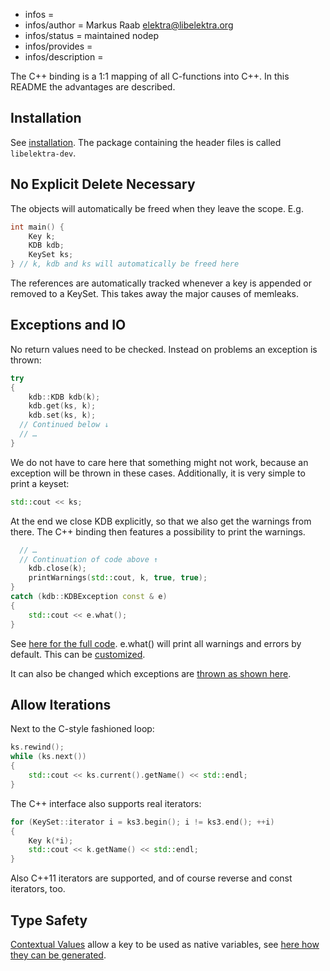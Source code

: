 - infos =
- infos/author = Markus Raab <elektra@libelektra.org>
- infos/status = maintained nodep
- infos/provides =
- infos/description =

The C++ binding is a 1:1 mapping of all C-functions into C++. In this
README the advantages are described.

## Installation

See [installation](/doc/INSTALL.md).
The package containing the header files is called `libelektra-dev`.

## No Explicit Delete Necessary

The objects will automatically be freed when they leave the scope. E.g.

```cpp
int main() {
	Key k;
	KDB kdb;
	KeySet ks;
} // k, kdb and ks will automatically be freed here
```

The references are automatically tracked whenever a key is appended or
removed to a KeySet. This takes away the major causes of memleaks.

## Exceptions and IO

No return values need to be checked. Instead on problems an exception is
thrown:

```cpp
try
{
	kdb::KDB kdb(k);
	kdb.get(ks, k);
	kdb.set(ks, k);
  // Continued below ↓
  // …
}
```

We do not have to care here that something might not work, because an
exception will be thrown in these cases. Additionally, it is very
simple to print a keyset:

```cpp
std::cout << ks;
```

At the end we close KDB explicitly, so that we also get the warnings
from there. The C++ binding then features a possibility to print the
warnings.

```cpp
  // …
  // Continuation of code above ↑
	kdb.close(k);
	printWarnings(std::cout, k, true, true);
}
catch (kdb::KDBException const & e)
{
	std::cout << e.what();
}
```

See [here for the full code](examples/cpp_example_io.cpp).
e.what() will print all warnings and errors by default.
This can be [customized](examples/cpp_example_userio.cpp).

It can also be changed which exceptions are [thrown as shown
here](examples/cpp_example_userexception.cpp).

## Allow Iterations

Next to the C-style fashioned loop:

```cpp
ks.rewind();
while (ks.next())
{
	std::cout << ks.current().getName() << std::endl;
}
```

The C++ interface also supports real iterators:

```cpp
for (KeySet::iterator i = ks3.begin(); i != ks3.end(); ++i)
{
	Key k(*i);
	std::cout << k.getName() << std::endl;
}
```

Also C++11 iterators are supported, and of course reverse and const
iterators, too.

## Type Safety

[Contextual Values](include/contextual.hpp) allow a key to be used as
native variables, see [here how they can be
generated](/src/tools/gen).

